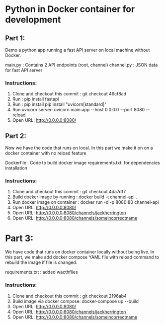 # Python in Docker container for development

## Part 1:
Demo a python app running a fast API server on local machine without Docker.

main.py : Contains 2 API endpoints (root, channel)
channel.py : JSON data for fast API server

### Instructions:
1. Clone and checkout this commit : git checkout 46cf8ad
2. Run : pip install fastapi
3. Run : pip install pip install "uvicorn[standard]"
4. Run uvicorn server:  uvicorn main:app --host 0.0.0.0 --port 8080 --reload
5. Open URL: http://0.0.0.0:8080/

## Part 2:
Now we have the code that runs on local. In this part we make it on on a docker container with no reload feature

Dockerfile : Code to build docker image
requirements.txt: for dependencies installation

### Instructions:
1. Clone and checkout this commit : git checkout 4da7df7
2. Build docker image by running :  docker build -t channel-api .
3. Run docker image on container : docker run -d -p 8080:80 channel-api
4. Open URL: http://0.0.0.0:8080/
5. Open URL: http://0.0.0.0:8080/channels/jackherrington
6. Open URL: http://0.0.0.0:8080/channels/someincorrectname

# Part 3:
We have code that runs on docker container locally without being live. In this part, we make add docker compose YAML file with reload command to rebuild the image if file is changed.

requirements.txt : added wacthflies
### Instructions:
1. Clone and checkout this commit : git checkout 2196ab4
2. Build image via docker compose: docker-compose up --build
3. Open URL: http://0.0.0.0:8080/
4. Open URL: http://0.0.0.0:8080/channels/jackherrington
5. Open URL: http://0.0.0.0:8080/channels/someincorrectname